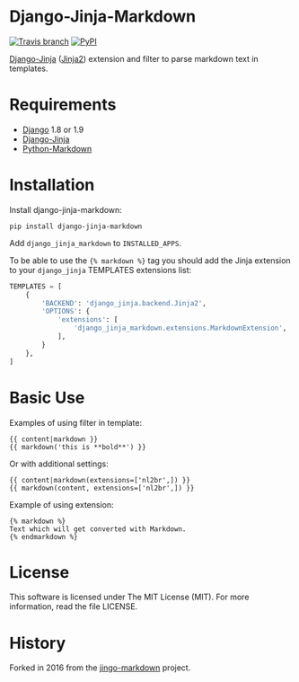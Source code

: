 Django-Jinja-Markdown
==============

[![Travis branch](https://img.shields.io/travis/pmac/django-jinja-markdown/master.svg?maxAge=2592000)](https://travis-ci.org/pmac/django-jinja-markdown/)
[![PyPI](https://img.shields.io/pypi/v/django-jinja-markdown.svg?maxAge=2592000)](https://pypi.python.org/pypi/django-jinja-markdown)

[Django-Jinja][] ([Jinja2][]) extension and filter to parse markdown text in templates.

Requirements
============

* [Django][] 1.8 or 1.9
* [Django-Jinja][]
* [Python-Markdown][]

[Django]: https://www.djangoproject.com/
[Django-Jinja]: http://niwinz.github.io/django-jinja/latest/ 
[Jinja2]: http://jinja.pocoo.org/
[Python-Markdown]: https://pythonhosted.org/Markdown/

Installation
=============

Install django-jinja-markdown:

    pip install django-jinja-markdown

Add `django_jinja_markdown` to `INSTALLED_APPS`.

To be able to use the `{% markdown %}` tag you should add the Jinja extension 
to your `django_jinja` TEMPLATES extensions list:

```python
TEMPLATES = [
    {
        'BACKEND': 'django_jinja.backend.Jinja2',
        'OPTIONS': {
            'extensions': [
                'django_jinja_markdown.extensions.MarkdownExtension',
            ],
        }
    },
]
```

Basic Use
=========

Examples of using filter in template:

```jinja
{{ content|markdown }}
{{ markdown('this is **bold**') }}
```

Or with additional settings:

```jinja
{{ content|markdown(extensions=['nl2br',]) }}
{{ markdown(content, extensions=['nl2br',]) }}
```

Example of using extension:

```jinja
{% markdown %}
Text which will get converted with Markdown.
{% endmarkdown %}
```

License
=======

This software is licensed under The MIT License (MIT). For more information, read the file LICENSE.

History
=======

Forked in 2016 from the [jingo-markdown](https://github.com/nrsimha/jingo-markdown) project.
